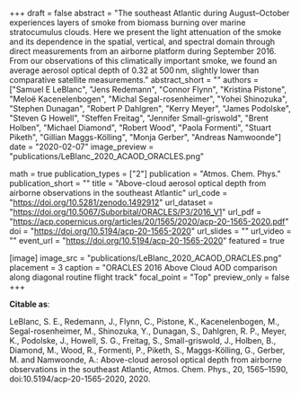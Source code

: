 +++
draft = false
abstract = "The southeast Atlantic during August–October experiences layers of smoke from biomass burning over marine stratocumulus clouds. Here we present the light attenuation of the smoke and its dependence in the spatial, vertical, and spectral domain through direct measurements from an airborne platform during September 2016. From our observations of this climatically important smoke, we found an average aerosol optical depth of 0.32 at 500 nm, slightly lower than comparative satellite measurements."
abstract_short = ""
authors = ["Samuel E LeBlanc",
"Jens Redemann",
"Connor Flynn",
"Kristina Pistone",
"Meloë Kacenelenbogen",
"Michal Segal-rosenheimer",
"Yohei Shinozuka",
"Stephen Dunagan",
"Robert P Dahlgren",
"Kerry Meyer",
"James Podolske",
"Steven G Howell",
"Steffen Freitag",
"Jennifer Small-griswold",
"Brent Holben",
"Michael Diamond",
"Robert Wood",
"Paola Formenti",
"Stuart Piketh",
"Gillian Maggs-Kölling",
"Monja Gerber",
"Andreas Namwoonde"]
date = "2020-02-07"
image_preview = "publications/LeBlanc_2020_ACAOD_ORACLES.png"

math = true
publication_types = ["2"]
publication = "Atmos. Chem. Phys."
publication_short = ""
title = "Above-cloud aerosol optical depth from airborne observations in the southeast Atlantic"
url_code = "https://doi.org/10.5281/zenodo.1492912"
url_dataset = "https://doi.org/10.5067/Suborbital/ORACLES/P3/2016_V1"
url_pdf = "https://acp.copernicus.org/articles/20/1565/2020/acp-20-1565-2020.pdf"
doi = "https://doi.org/10.5194/acp-20-1565-2020"
url_slides = ""
url_video = ""
event_url = "https://doi.org/10.5194/acp-20-1565-2020"
featured = true

[image]
   image_src = "publications/LeBlanc_2020_ACAOD_ORACLES.png"
   placement = 3
   caption = "ORACLES 2016 Above Cloud AOD comparison along diagonal routine flight track"
   focal_point = "Top"
   preview_only = false
+++

**Citable as**:

LeBlanc, S. E., Redemann, J., Flynn, C., Pistone, K., Kacenelenbogen, M., Segal-rosenheimer, M., Shinozuka, Y., Dunagan, S., Dahlgren, R. P., Meyer, K., Podolske, J., Howell, S. G., Freitag, S., Small-griswold, J., Holben, B., Diamond, M., Wood, R., Formenti, P., Piketh, S., Maggs-Kölling, G., Gerber, M. and Namwoonde, A.: Above-cloud aerosol optical depth from airborne observations in the southeast Atlantic, Atmos. Chem. Phys., 20, 1565–1590, doi:10.5194/acp-20-1565-2020, 2020.